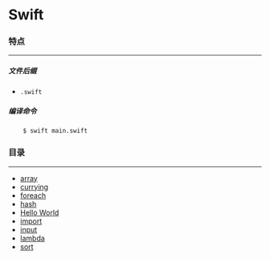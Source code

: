 Swift
===

### 特点
---
##### 文件后缀
* `.swift`

##### 编译命令
```
	$ swift main.swift
```

### 目录
---
* [array](https://github.com/PFei-He/Language-Study-Note/tree/master/Swift/array)
* [currying](https://github.com/PFei-He/Language-Study-Note/tree/master/Swift/currying)
* [foreach](https://github.com/PFei-He/Language-Study-Note/tree/master/Swift/foreach)
* [hash](https://github.com/PFei-He/Language-Study-Note/tree/master/Swift/hash)
* [Hello World](https://github.com/PFei-He/Language-Study-Note/tree/master/Swift/Hello%20World)
* [import](https://github.com/PFei-He/Language-Study-Note/tree/master/Swift/import)
* [input](https://github.com/PFei-He/Language-Study-Note/tree/master/Swift/input)
* [lambda](https://github.com/PFei-He/Language-Study-Note/tree/master/Swift/lambda%20-%20closure)
* [sort](https://github.com/PFei-He/Language-Study-Note/tree/master/Swift/sort)
